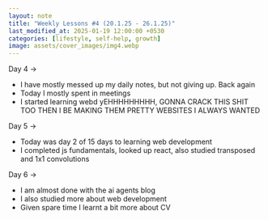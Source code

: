 ```yaml
---
layout: note
title: "Weekly Lessons #4 (20.1.25 - 26.1.25)"
last_modified_at: 2025-01-19 12:00:00 +0530
categories: [lifestyle, self-help, growth]
image: assets/cover_images/img4.webp
---
```


Day 4 -> 

- I have mostly messed up my daily notes, but not giving up. Back again 
- Today I mostly spent in meetings
- I started learning webd yEHHHHHHHHH, GONNA CRACK THIS SHIT TOO THEN I BE MAKING THEM PRETTY WEBSITES I ALWAYS WANTED 

Day 5 ->

- Today was day 2 of 15 days to learning web development
- I completed js fundamentals, looked up react, also studied transposed and 1x1 convolutions

Day 6 -> 

- I am almost done with the ai agents blog 
- I also studied more about web development
- Given spare time I learnt a bit more about CV 